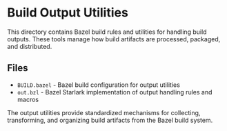 # Build Output Utilities

This directory contains Bazel build rules and utilities for handling build outputs. These tools manage how build artifacts are processed, packaged, and distributed.

## Files

- `BUILD.bazel` - Bazel build configuration for output utilities
- `out.bzl` - Bazel Starlark implementation of output handling rules and macros

The output utilities provide standardized mechanisms for collecting, transforming, and organizing build artifacts from the Bazel build system.